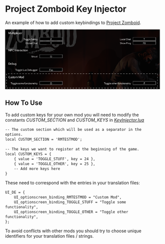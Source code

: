 # Project Zomboid Key Injector

An example of how to add custom keybindings to [Project Zomboid](http://projectzomboid.com/).

![poster](https://raw.githubusercontent.com/rm-code/pz-keyinjector/develop/poster.png)

## How To Use

To add custom keys for your own mod you will need to modify the constants _CUSTOM_SECTION_ and _CUSTOM_KEYS_ in [_KeyInjector.lua_](https://raw.githubusercontent.com/rm-code/pz-keyinjector/develop/media/lua/client/KeyInjector.lua)

```
-- The custom section which will be used as a separator in the options.
local CUSTOM_SECTION = 'RMTESTMOD';

-- The keys we want to register at the beginning of the game.
local CUSTOM_KEYS = {
    { value = 'TOGGLE_STUFF', key = 24 },
    { value = 'TOGGLE_OTHER', key = 25 },
    -- Add more keys here
}

```

These need to correspond with the entries in your translation files:

```
UI_DE = {
    UI_optionscreen_binding_RMTESTMOD = "Custom Mod",
    UI_optionscreen_binding_TOGGLE_STUFF = "Toggle some functionality",
    UI_optionscreen_binding_TOGGLE_OTHER = "Toggle other functionality",
};

```

To avoid conflicts with other mods you should try to choose unique identifiers for your translation files / strings.
